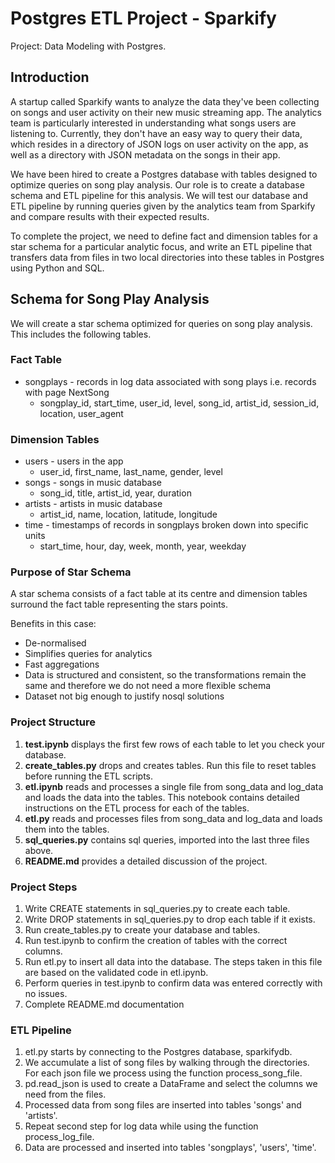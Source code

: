 # Postgres ETL Project - Sparkify

Project: Data Modeling with Postgres.

## Introduction
A startup called Sparkify wants to analyze the data they've been collecting on songs and user activity on their new music streaming app. The analytics team is particularly interested in understanding what songs users are listening to. Currently, they don't have an easy way to query their data, which resides in a directory of JSON logs on user activity on the app, as well as a directory with JSON metadata on the songs in their app.

We have been hired to create a Postgres database with tables designed to optimize queries on song play analysis. Our role is to create a database schema and ETL pipeline for this analysis. We will test our database and ETL pipeline by running queries given by the analytics team from Sparkify and compare results with their expected results.

To complete the project, we need to define fact and dimension tables for a star schema for a particular analytic focus, and write an ETL pipeline that transfers data from files in two local directories into these tables in Postgres using Python and SQL.

## Schema for Song Play Analysis
We will create a star schema optimized for queries on song play analysis. This includes the following tables.

### Fact Table
- songplays - records in log data associated with song plays i.e. records with page NextSong
  - songplay_id, start_time, user_id, level, song_id, artist_id, session_id, location, user_agent

### Dimension Tables
- users - users in the app
  - user_id, first_name, last_name, gender, level
- songs - songs in music database
  - song_id, title, artist_id, year, duration
- artists - artists in music database
  - artist_id, name, location, latitude, longitude
- time - timestamps of records in songplays broken down into specific units
  - start_time, hour, day, week, month, year, weekday

### Purpose of Star Schema
A star schema consists of a fact table at its centre and dimension tables surround the fact table representing the stars points.
<p> Benefits in this case: <p>

- De-normalised
- Simplifies queries for analytics
- Fast aggregations
- Data is structured and consistent, so the transformations remain the same and therefore we do not need a more flexible schema
- Dataset not big enough to justify nosql solutions

### Project Structure

1. **test.ipynb** displays the first few rows of each table to let you check your database.
2. **create_tables.py** drops and creates tables. Run this file to reset tables before running the ETL scripts.
3. **etl.ipynb** reads and processes a single file from song_data and log_data and loads the data into the tables. This notebook contains detailed instructions on the ETL process for each of the tables.
4. **etl.py** reads and processes files from song_data and log_data and loads them into the tables.
5. **sql_queries.py** contains sql queries, imported into the last three files above.
6. **README.md** provides a detailed discussion of the project.

### Project Steps

1. Write CREATE statements in sql_queries.py to create each table.
2. Write DROP statements in sql_queries.py to drop each table if it exists.
3. Run create_tables.py to create your database and tables.
4. Run test.ipynb to confirm the creation of tables with the correct columns.
5. Run etl.py to insert all data into the database. The steps taken in this file are based on the validated code in etl.ipynb.
6. Perform queries in test.ipynb to confirm data was entered correctly with no issues.
7. Complete README.md documentation

### ETL Pipeline
1. etl.py starts by connecting to the Postgres database, sparkifydb.
2. We accumulate a list of song files by walking through the directories. For each json file we process using the function process_song_file.
3. pd.read_json is used to create a DataFrame and select the columns we need from the files.
4. Processed data from song files are inserted into tables 'songs' and 'artists'.
5. Repeat second step for log data while using the function process_log_file.
6. Data are processed and inserted into tables 'songplays', 'users', 'time'.
